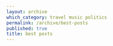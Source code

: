 ```yaml
---
layout: archive
which_category: travel music politics
permalink: /archive/best-posts
published: true
title: best posts
---
```

